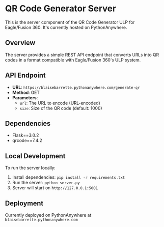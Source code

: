 # QR Code Generator Server

This is the server component of the QR Code Generator ULP for Eagle/Fusion 360. It's currently hosted on PythonAnywhere.

## Overview
The server provides a simple REST API endpoint that converts URLs into QR codes in a format compatible with Eagle/Fusion 360's ULP system.

## API Endpoint
- **URL**: `https://blaisebarrette.pythonanywhere.com/generate-qr`
- **Method**: GET
- **Parameters**:
  - `url`: The URL to encode (URL-encoded)
  - `size`: Size of the QR code (default: 1000)

## Dependencies
- Flask==3.0.2
- qrcode==7.4.2

## Local Development
To run the server locally:
1. Install dependencies: `pip install -r requirements.txt`
2. Run the server: `python server.py`
3. Server will start on `http://127.0.0.1:5001`

## Deployment
Currently deployed on PythonAnywhere at `blaisebarrette.pythonanywhere.com` 